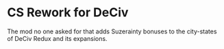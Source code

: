 # CS Rework for DeCiv
The mod no one asked for that adds Suzerainty bonuses to the city-states of DeCiv Redux and its expansions.
